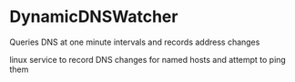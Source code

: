 # DynamicDNSWatcher
Queries DNS at one minute intervals and records address changes

linux service to record DNS changes for named hosts and attempt to ping them
